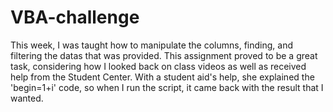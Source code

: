 # VBA-challenge

This week, I was taught how to manipulate the columns, finding, and filtering the datas that was provided. This assignment proved to be a great task, considering how I looked back on class videos as well as received help from the Student Center. With a student aid's help, she explained the 'begin=1+i' code, so when I run the script, it came back with the result that I wanted. 
